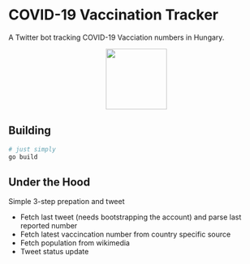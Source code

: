 # COVID-19 Vaccination Tracker

A Twitter bot tracking COVID-19 Vacciation numbers in Hungary.

<p align=center>
  <img height=120 src=https://user-images.githubusercontent.com/5306361/116821253-71964c80-ab79-11eb-8d9d-a634799e1297.png>
</p>

## Building

```bash
# just simply
go build
```

## Under the Hood

Simple 3-step prepation and tweet
- Fetch last tweet (needs bootstrapping the account) and parse last reported number
- Fetch latest vaccincation number from country specific source
- Fetch population from wikimedia
- Tweet status update
